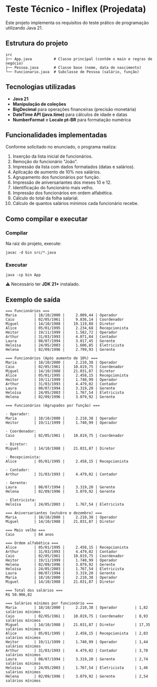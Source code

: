 # Teste Técnico - Iniflex (Projedata)

Este projeto implementa os requisitos do teste prático de programação utilizando Java 21.

## Estrutura do projeto

```
src
├── App.java          # Classe principal (contém o main e regras de negócio)
├── Pessoa.java       # Classe base (nome, data de nascimento)
└── Funcionario.java  # Subclasse de Pessoa (salário, função)
```

## Tecnologias utilizadas
- **Java 21**
- **Manipulação de coleções**
- **BigDecimal** para operações financeiras (precisão monetária)
- **DateTime API (java.time)** para cálculos de idade e datas
- **NumberFormat** e **Locale pt-BR** para formatação numérica

## Funcionalidades implementadas
Conforme solicitado no enunciado, o programa realiza:

1. Inserção da lista inicial de funcionários.  
2. Remoção do funcionário "João".  
3. Impressão da lista com dados formatados (datas e salários).  
4. Aplicação de aumento de 10% nos salários.  
5. Agrupamento dos funcionários por função.  
6. Impressão de aniversariantes dos meses 10 e 12.  
7. Identificação do funcionário mais velho.  
8. Impressão dos funcionários em ordem alfabética.  
9. Cálculo do total da folha salarial.  
10. Cálculo de quantos salários mínimos cada funcionário recebe.  

## Como compilar e executar

### Compilar
Na raiz do projeto, execute:
```
javac -d bin src/*.java
```

### Executar
```
java -cp bin App
```

⚠️ Necessário ter **JDK 21+** instalado.

## Exemplo de saída

```
=== Funcionários ===
Maria        | 18/10/2000 |     2.009,44 | Operador       
Caio         | 02/05/1961 |     9.836,14 | Coordenador
Miguel       | 14/10/1988 |    19.119,88 | Diretor
Alice        | 05/01/1995 |     2.234,68 | Recepcionista  
Heitor       | 19/11/1999 |     1.582,72 | Operador
Arthur       | 31/03/1993 |     4.071,84 | Contador
Laura        | 08/07/1994 |     3.017,45 | Gerente
Heloísa      | 24/05/2003 |     1.606,85 | Eletricista
Helena       | 02/09/1996 |     2.799,93 | Gerente

=== Funcionários (Após aumento de 10%) ===
Maria        | 18/10/2000 |     2.210,38 | Operador
Caio         | 02/05/1961 |    10.819,75 | Coordenador
Miguel       | 14/10/1988 |    21.031,87 | Diretor
Alice        | 05/01/1995 |     2.458,15 | Recepcionista
Heitor       | 19/11/1999 |     1.740,99 | Operador
Arthur       | 31/03/1993 |     4.479,02 | Contador
Laura        | 08/07/1994 |     3.319,20 | Gerente        
Heloísa      | 24/05/2003 |     1.767,54 | Eletricista
Helena       | 02/09/1996 |     3.079,92 | Gerente

=== Funcionários (Agrupados por função) ===

- Operador:
Maria        | 18/10/2000 |     2.210,38 | Operador       
Heitor       | 19/11/1999 |     1.740,99 | Operador

- Coordenador:
Caio         | 02/05/1961 |    10.819,75 | Coordenador

- Diretor:
Miguel       | 14/10/1988 |    21.031,87 | Diretor

- Recepcionista:
Alice        | 05/01/1995 |     2.458,15 | Recepcionista  

- Contador:
Arthur       | 31/03/1993 |     4.479,02 | Contador

- Gerente:
Laura        | 08/07/1994 |     3.319,20 | Gerente
Helena       | 02/09/1996 |     3.079,92 | Gerente

- Eletricista:
Heloísa      | 24/05/2003 |     1.767,54 | Eletricista

=== Aniversariantes (outubro e dezembro) ===
Maria        | 18/10/2000 |     2.210,38 | Operador       
Miguel       | 14/10/1988 |    21.031,87 | Diretor

=== Mais velho ===
Caio         | 64 anos

=== Ordem alfabética ===
Alice        | 05/01/1995 |     2.458,15 | Recepcionista
Arthur       | 31/03/1993 |     4.479,02 | Contador
Caio         | 02/05/1961 |    10.819,75 | Coordenador
Heitor       | 19/11/1999 |     1.740,99 | Operador
Helena       | 02/09/1996 |     3.079,92 | Gerente
Heloísa      | 24/05/2003 |     1.767,54 | Eletricista
Laura        | 08/07/1994 |     3.319,20 | Gerente
Maria        | 18/10/2000 |     2.210,38 | Operador
Miguel       | 14/10/1988 |    21.031,87 | Diretor

=== Total dos salários ===
R$ 50.906,82

=== Salários mínimos por funcionário ===
Maria        | 18/10/2000 |     2.210,38 | Operador        | 1,82 salários mínimos
Caio         | 02/05/1961 |    10.819,75 | Coordenador     | 8,93 salários mínimos
Miguel       | 14/10/1988 |    21.031,87 | Diretor         | 17,35 salários mínimos
Alice        | 05/01/1995 |     2.458,15 | Recepcionista   | 2,03 salários mínimos
Heitor       | 19/11/1999 |     1.740,99 | Operador        | 1,44 salários mínimos
Arthur       | 31/03/1993 |     4.479,02 | Contador        | 3,70 salários mínimos
Laura        | 08/07/1994 |     3.319,20 | Gerente         | 2,74 salários mínimos
Heloísa      | 24/05/2003 |     1.767,54 | Eletricista     | 1,46 salários mínimos
Helena       | 02/09/1996 |     3.079,92 | Gerente         | 2,54 salários mínimos
```
